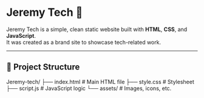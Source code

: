 # Jeremy Tech 🚀

Jeremy Tech is a simple, clean static website built with **HTML**, **CSS**, and **JavaScript**.  
It was created as a brand site to showcase tech-related work.

---

## 📂 Project Structure
Jeremy-tech/
├── index.html # Main HTML file
├── style.css # Stylesheet
├── script.js # JavaScript logic
└── assets/ # Images, icons, etc.
